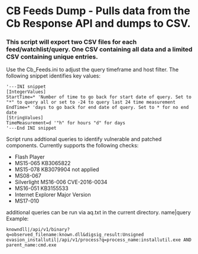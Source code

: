 # CB Feeds Dump - Pulls data from the Cb Response API and dumps to CSV. 

### This script will export two CSV files for each feed/watchlist/query. One CSV containing all data and a limited CSV containing unique entries.

Use the Cb_Feeds.ini to adjust the query timeframe and host filter. The following snippet identifies key values:

	'---INI snippet
	[IntegerValues]
	StartTime=* 'Number of time to go back for start date of query. Set to "*" to query all or set to -24 to query last 24 time measurement
	EndTime=* 'days to go back for end date of query. Set to * for no end date
	[StringValues]
	TimeMeasurement=d '"h" for hours "d" for days
	'---End INI snippet

Script runs addtional queries to identify vulnerable and patched components. Currently supports the following checks:
* Flash Player
* MS15-065 KB3065822
* MS15-078 KB3079904 not applied
* MS08-067
* Silverlight MS16-006 CVE-2016-0034
* MS16-051 KB3155533
* Internet Explorer Major Version
* MS17-010

additional queries can be run via aq.txt in the current directory.
name|query
Example:

	knowndll|/api/v1/binary?q=observed_filename:known.dll&digsig_result:Unsigned
	evasion_installutil|/api/v1/process?q=process_name:installutil.exe AND parent_name:cmd.exe
